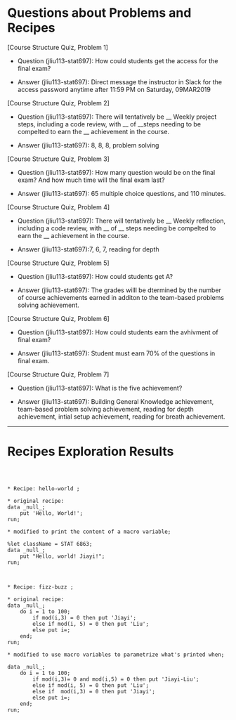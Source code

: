 
# Questions about Problems and Recipes



[Course Structure Quiz, Problem 1]
* Question (jliu113-stat697): How could students get the access for the final exam? 
- Answer (jliu113-stat697): Direct message the instructor in Slack for the access password anytime after 11:59 PM on Saturday, 09MAR2019


[Course Structure Quiz, Problem 2]
* Question (jliu113-stat697): There will tentatively be __ Weekly project steps, including a code review, with __ of __steps needing to be compelted to earn the __ achievement in the course.
- Answer (jliu113-stat697): 8, 8, 8, problem solving


[Course Structure Quiz, Problem 3]
* Question (jliu113-stat697): How many question would be on the final exam? And how much time will the final exam last?
- Answer (jliu113-stat697): 65 multiple choice questions, and 110 minutes. 


[Course Structure Quiz, Problem 4]
* Question (jliu113-stat697): There will tentatively be __ Weekly reflection, including a code review, with __ of __ steps needing be compelted to earn the __ achievement in the course.
- Answer (jliu113-stat697):7, 6, 7, reading for depth


[Course Structure Quiz, Problem 5]
* Question (jliu113-stat697): How could students get A?
- Answer (jliu113-stat697): The grades willl be dtermined by the number of course achievements earned in additon to the team-based  problems solving achievement.



[Course Structure Quiz, Problem 6]
* Question (jliu113-stat697): How could students earn the avhivment of final exam?
- Answer (jliu113-stat697): Student must earn 70% of the questions in final exam.

[Course Structure Quiz, Problem 7]
* Question (jliu113-stat697): What is the five achievement?
- Answer (jliu113-stat697): Building General Knowledge achievement, team-based problem solving achievement, reading for depth achievement, intial setup achievement, reading for breath achievement.



***



# Recipes Exploration Results



```



* Recipe: hello-world ;

* original recipe:
data _null_;
    put 'Hello, World!';
run;

* modified to print the content of a macro variable;

%let className = STAT 6863;
data _null_;
    put "Hello, world! Jiayi!";
run;



* Recipe: fizz-buzz ;

* original recipe:
data _null_;
    do i = 1 to 100;
        if mod(i,3) = 0 then put 'Jiayi';
        else if mod(i, 5) = 0 then put 'Liu';
        else put i=;
    end;
run;

* modified to use macro variables to parametrize what's printed when;

data _null_;
    do i = 1 to 100;
        if mod(i,3)= 0 and mod(i,5) = 0 then put 'Jiayi-Liu';
        else if mod(i, 5) = 0 then put 'Liu';
        else if  mod(i,3) = 0 then put 'Jiayi';
        else put i=;
    end;
run;



```
